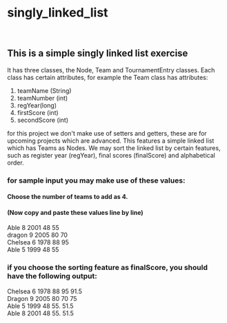 # singly_linked_list
<br>  

## This is a simple singly linked list exercise
It has three classes, the Node, Team and TournamentEntry classes. 
Each class has certain attributes, for example the Team class has attributes:
1. teamName (String)
2. teamNumber (int)
3. regYear(long)
4. firstScore (int)
5. secondScore (int)

for this project we don't make use of setters and getters, these are for upcoming projects which are advanced.
This features a simple linked list which has Teams as Nodes. We may sort the linked list by certain features, such as register year (regYear), final scores (finalScore) and alphabetical order.

### for sample input you may make use of these values:

#### Choose the number of teams to add as 4.  
#### (Now copy and paste these values line by line)  
Able 8 2001 48 55  
dragon 9 2005 80 70  
Chelsea 6 1978 88 95  
Able 5 1999 48 55  

### if you choose the sorting feature as finalScore, you should have the following output:  
Chelsea 6 1978 88 95 91.5  
Dragon 9 2005 80 70 75  
Able 5 1999 48 55. 51.5  
Able 8 2001 48 55. 51.5  

